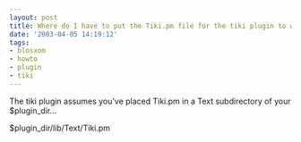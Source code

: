 ```yaml
---
layout: post
title: Where do I have to put the Tiki.pm file for the tiki plugin to work?
date: '2003-04-05 14:19:12'
tags:
- blosxom
- howto
- plugin
- tiki
---
```



The tiki plugin assumes you’ve placed Tiki.pm in a Text subdirectory of your $plugin_dir…

$plugin_dir/lib/Text/Tiki.pm


